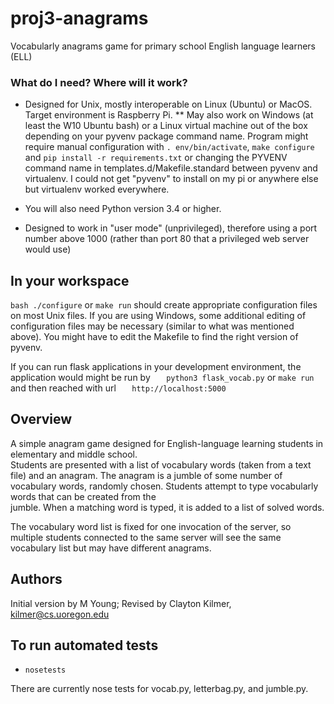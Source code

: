 # proj3-anagrams
Vocabularly anagrams game for primary school English language learners (ELL)

### What do I need?  Where will it work? ###

* Designed for Unix, mostly interoperable on Linux (Ubuntu) or MacOS.
  Target environment is Raspberry Pi. 
  ** May also work on Windows (at least the W10 Ubuntu bash) or a Linux virtual machine
   out of the box depending on your pyvenv package command name. Program might require manual configuration with `. env/bin/activate`, `make configure` and `pip install -r requirements.txt` or changing the PYVENV command name in templates.d/Makefile.standard between pyvenv and virtualenv. I could not get "pyvenv" to install on my pi or anywhere else but virtualenv worked everywhere.    
   
* You will also need Python version 3.4 or higher. 
* Designed to work in "user mode" (unprivileged), therefore using a port 
  number above 1000 (rather than port 80 that a privileged web server would use)

## In your workspace

`bash ./configure` or `make run` should create appropriate configuration files on
most Unix files.   If you are using Windows, some additional editing
of configuration files may be necessary (similar to what was mentioned above).  You might have to edit the
Makefile to find the right version of pyvenv.

If you can run flask applications in your development environment, the
application would might be run by
`   python3 flask_vocab.py` or `make run`
and then reached with url
`   http://localhost:5000`

## Overview

A simple anagram game designed for English-language learning students in 
elementary and middle school.  
Students are presented with a list of vocabulary words (taken from a text file) 
and an anagram.  The anagram is a jumble of some number of vocabulary words, randomly chosen.  Students attempt to type vocabularly words that can be created from the  
jumble.  When a matching word is typed, it is added to a list of solved words. 

The vocabulary word list is fixed for one invocation of the server, so multiple
students connected to the same server will see the same vocabulary list but may 
have different anagrams.

## Authors 

Initial version by M Young; Revised by Clayton Kilmer, kilmer@cs.uoregon.edu 

## To run automated tests 
* `nosetests`

There are currently nose tests for vocab.py, letterbag.py, and jumble.py. 



